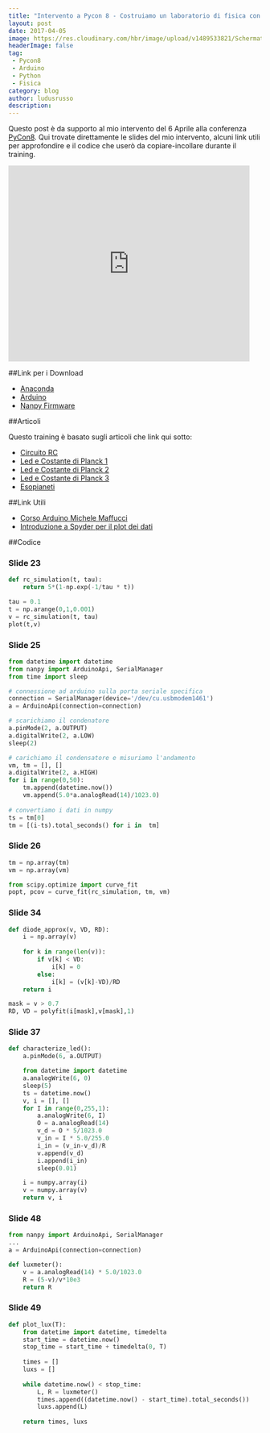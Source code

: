 ```yaml
---
title: "Intervento a Pycon 8 - Costruiamo un laboratorio di fisica con Arduino e Python"
layout: post
date: 2017-04-05
image: https://res.cloudinary.com/hbr/image/upload/v1489533821/Schermata_2017-03-15_alle_00.23.13_y0hexu.png
headerImage: false
tag:
 - Pycon8
 - Arduino
 - Python
 - Fisica
category: blog
author: ludusrusso
description: 
---
```


Questo post è da supporto al mio intervento del 6 Aprile alla conferenza [PyCon8](https://www.pycon.it/it/). Qui trovate direttamente le slides del mio intervento, alcuni link utili per approfondire e il codice che userò da copiare-incollare durante il training.

<iframe src="https://docs.google.com/presentation/d/1pUYHZh06zipMxKi7ZHoSzde1qhkqY9Y7KOWaIXwrokY/embed?start=false&loop=false&delayms=3000" frameborder="0" width="480" height="389" allowfullscreen="true" mozallowfullscreen="true" webkitallowfullscreen="true"></iframe>

##Link per i Download

- [Anaconda](https://www.continuum.io/downloads)
- [Arduino](https://www.arduino.cc/en/Main/Software)
- [Nanpy Firmware](https://github.com/ludusrusso/nanpy-firmware)


##Articoli

Questo training è basato sugli articoli che link qui sotto:

- [Circuito RC](http://www.ludusrusso.cc/posts/2017-02-21-un-laboratorio-di-fisica-con-python-e-arduino-circuito-rc-v2)
- [Led e Costante di Planck 1](http://www.ludusrusso.cc/posts/2017-02-22-misurare-la-costante-di-plank-con-arduino-e-python-parte-1)
- [Led e Costante di Planck 2](http://www.ludusrusso.cc/posts/2017-03-21-misurare-la-costante-di-plank-con-arduino-e-python-parte-2)
- [Led e Costante di Planck 3](http://www.ludusrusso.cc/posts/2017-03-23-misurare-la-costante-di-planck-con-arduino-e-python-parte-3)
- [Esopianeti](http://www.ludusrusso.cc/posts/2017-03-26-come-vengono-scoperti-gli-esopianeti-un-semplice-esperimento-con-arduino-e-python)

##Link Utili

- [Corso Arduino Michele Maffucci](http://www.maffucci.it/area-studenti/arduino/)
- [Introduzione a Spyder per il plot dei dati](http://www.ludusrusso.cc/posts/2017-04-06-breve-introduzione-all-utilizzo-di-spyder-per-il-plot-dei-dati-a-livello-scientifico)

##Codice

### Slide 23

```python
def rc_simulation(t, tau):
    return 5*(1-np.exp(-1/tau * t))

tau = 0.1
t = np.arange(0,1,0.001)
v = rc_simulation(t, tau)
plot(t,v)
```

### Slide 25

```python
from datetime import datetime
from nanpy import ArduinoApi, SerialManager
from time import sleep

# connessione ad arduino sulla porta seriale specifica
connection = SerialManager(device='/dev/cu.usbmodem1461')
a = ArduinoApi(connection=connection)

# scarichiamo il condenatore
a.pinMode(2, a.OUTPUT)
a.digitalWrite(2, a.LOW)
sleep(2)

# carichiamo il condensatore e misuriamo l'andamento
vm, tm = [], []
a.digitalWrite(2, a.HIGH)
for i in range(0,50):
    tm.append(datetime.now())
    vm.append(5.0*a.analogRead(14)/1023.0)
    
# convertiamo i dati in numpy
ts = tm[0]
tm = [(i-ts).total_seconds() for i in  tm]
```

### Slide 26

```python
tm = np.array(tm)
vm = np.array(vm)

from scipy.optimize import curve_fit
popt, pcov = curve_fit(rc_simulation, tm, vm)

```


### Slide 34

```python
def diode_approx(v, VD, RD):
    i = np.array(v)
    
    for k in range(len(v)):
        if v[k] < VD:
            i[k] = 0
        else:
            i[k] = (v[k]-VD)/RD
    return i

mask = v > 0.7
RD, VD = polyfit(i[mask],v[mask],1)
```

### Slide 37

```python
def characterize_led():
    a.pinMode(6, a.OUTPUT)

    from datetime import datetime
    a.analogWrite(6, 0)
    sleep(5)
    ts = datetime.now()
    v, i = [], []
    for I in range(0,255,1):
        a.analogWrite(6, I)
        O = a.analogRead(14)
        v_d = O * 5/1023.0
        v_in = I * 5.0/255.0
        i_in = (v_in-v_d)/R
        v.append(v_d)
        i.append(i_in)
        sleep(0.01)

    i = numpy.array(i)
    v = numpy.array(v)
    return v, i
```

### Slide 48

```python
from nanpy import ArduinoApi, SerialManager
...
a = ArduinoApi(connection=connection)

def luxmeter():
    v = a.analogRead(14) * 5.0/1023.0
    R = (5-v)/v*10e3
    return R
```

### Slide 49

```python
def plot_lux(T):
    from datetime import datetime, timedelta
    start_time = datetime.now()
    stop_time = start_time + timedelta(0, T)
    
    times = []
    luxs = []
    
    while datetime.now() < stop_time:
        L, R = luxmeter()
        times.append((datetime.now() - start_time).total_seconds())
        luxs.append(L)
        
    return times, luxs
```